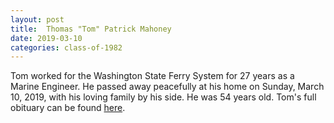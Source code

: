 ```yaml
---
layout: post
title:  Thomas "Tom" Patrick Mahoney
date: 2019-03-10
categories: class-of-1982
---
```

Tom worked for the Washington State Ferry System for 27 years as a Marine Engineer. He passed away peacefully at his home on Sunday, March 10, 2019, with his loving family by his side. He was 54 years old. Tom's full obituary can be found [here](https://tinyurl.com/y2zsq73t).



